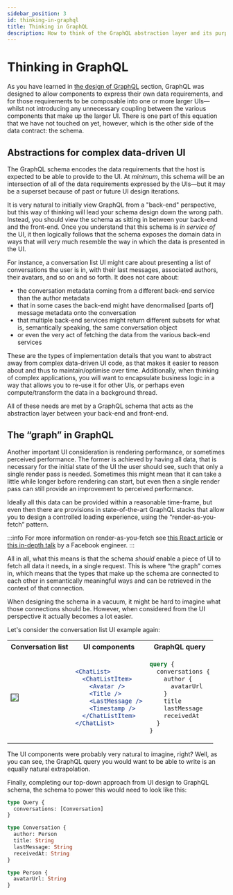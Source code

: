 ```yaml
---
sidebar_position: 3
id: thinking-in-graphql
title: Thinking in GraphQL
description: How to think of the GraphQL abstraction layer and its purpose.
---
```


# Thinking in GraphQL

As you have learned in [the design of GraphQL](./the-design-of-graphql.md) section, GraphQL was designed to allow components to express their own data requirements, and for those requirements to be composable into one or more larger UIs—whilst not introducing any unnecessary coupling between the various components that make up the larger UI. There is one part of this equation that we have not touched on yet, however, which is the other side of the data contract: the schema.

## Abstractions for complex data-driven UI

The GraphQL schema encodes the data requirements that the host is expected to be able to provide to the UI. At _minimum_, this schema will be an intersection of all of the data requirements expressed by the UIs—but it may be a superset because of past or future UI design iterations.

It is very natural to initially view GraphQL from a "back-end" perspective, but this way of thinking will lead your schema design down the wrong path. Instead, you should view the schema as sitting in between your back-end and the front-end. Once you understand that this schema is _in service of_ the UI, it then logically follows that the schema exposes the domain data in ways that will very much resemble the way in which the data is presented in the UI.

For instance, a conversation list UI might care about presenting a list of conversations the user is in, with their last messages, associated authors, their avatars, and so on and so forth. It does not care about:

- the conversation metadata coming from a different back-end service than the author metadata
- that in some cases the back-end might have denormalised [parts of] message metadata onto the conversation
- that multiple back-end services might return different subsets for what is, semantically speaking, the same conversation object
- or even the very act of fetching the data from the various back-end services

These are the types of implementation details that you want to abstract away from complex data-driven UI code, as that makes it easier to reason about and thus to maintain/optimise over time. Additionally, when thinking of complex applications, you will want to encapsulate business logic in a way that allows you to re-use it for other UIs, or perhaps even compute/transform the data in a background thread.

All of these needs are met by a GraphQL schema that acts as the abstraction layer between your back-end and front-end.

## The “graph” in GraphQL

Another important UI consideration is rendering performance, or sometimes perceived performance. The former is achieved by having all data, that is necessary for the initial state of the UI the user should see, such that only a single render pass is needed. Sometimes this might mean that it can take a little while longer before rendering can start, but even then a single render pass can still provide an improvement to perceived performance.

Ideally all this data can be provided within a reasonable time-frame, but even then there are provisions in state-of-the-art GraphQL stacks that allow you to design a controlled loading experience, using the “render-as-you-fetch” pattern.

:::info
For more information on render-as-you-fetch see [this React article](https://17.reactjs.org/docs/concurrent-mode-suspense.html#traditional-approaches-vs-suspense) or [this in-depth talk](https://www.youtube.com/watch?v=Tl0S7QkxFE4) by a Facebook engineer.
:::

All in all, what this means is that the schema _should_ enable a piece of UI to fetch all data it needs, in a single request. This is where “the graph” comes in, which means that the types that make up the schema are connected to each other in semantically meaningful ways and can be retrieved in the context of that connection.

When designing the schema in a vacuum, it might be hard to imagine what those connections should be. However, when considered from the UI perspective it actually becomes a lot easier.

Let's consider the conversation list UI example again:

<table>
<tr>
<th>Conversation list</th>
<th>UI components</th>
<th>GraphQL query</th>
</tr>
<tr>
<td>
<img src={require("./images/SmallChatList.png").default} border="1" />
</td>
<td>

```jsx
<ChatList>
  <ChatListItem>
    <Avatar />
    <Title />
    <LastMessage />
    <Timestamp />
  </ChatListItem>
</ChatList>
```

</td>
<td>

```graphql
query {
  conversations {
    author {
      avatarUrl
    }
    title
    lastMessage
    receivedAt
  }
}
```

</td>
</tr>
</table>

The UI components were probably very natural to imagine, right? Well, as you can see, the GraphQL query you would want to be able to write is an equally natural extrapolation.

Finally, completing our top-down approach from UI design to GraphQL schema, the schema to power this would need to look like this:

```graphql
type Query {
  conversations: [Conversation]
}

type Conversation {
  author: Person
  title: String
  lastMessage: String
  receivedAt: String
}

type Person {
  avatarUrl: String
}
```
